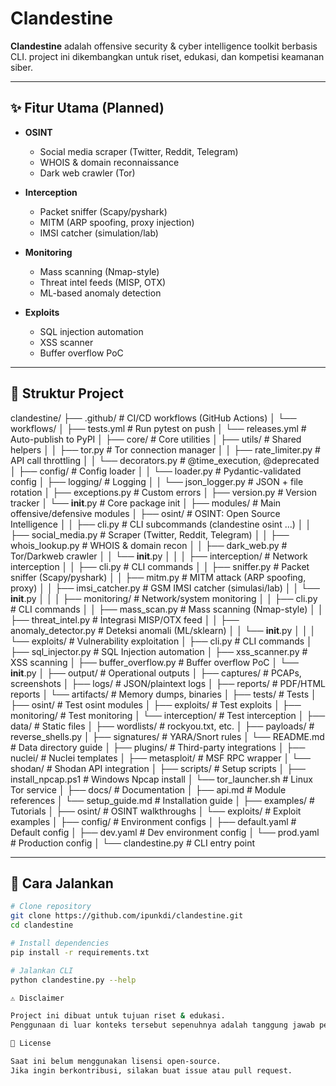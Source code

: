 # Clandestine

**Clandestine** adalah offensive security & cyber intelligence toolkit berbasis CLI. 
project ini dikembangkan untuk riset, edukasi, dan kompetisi keamanan siber.

---

## ✨ Fitur Utama (Planned)
- **OSINT**  
  - Social media scraper (Twitter, Reddit, Telegram)  
  - WHOIS & domain reconnaissance  
  - Dark web crawler (Tor)  

- **Interception**  
  - Packet sniffer (Scapy/pyshark)  
  - MITM (ARP spoofing, proxy injection)  
  - IMSI catcher (simulation/lab)  

- **Monitoring**  
  - Mass scanning (Nmap-style)  
  - Threat intel feeds (MISP, OTX)  
  - ML-based anomaly detection  

- **Exploits**  
  - SQL injection automation  
  - XSS scanner  
  - Buffer overflow PoC  

---

## 📂 Struktur Project
clandestine/
├── .github/                  # CI/CD workflows (GitHub Actions)
│   └── workflows/
│       ├── tests.yml         # Run pytest on push
│       └── releases.yml      # Auto-publish to PyPI
│
├── core/                     # Core utilities
│   ├── utils/                # Shared helpers
│   │   ├── tor.py            # Tor connection manager
│   │   ├── rate_limiter.py   # API call throttling
│   │   └── decorators.py     # @time_execution, @deprecated
│   ├── config/               # Config loader
│   │   └── loader.py         # Pydantic-validated config
│   ├── logging/              # Logging
│   │   └── json_logger.py    # JSON + file rotation
│   ├── exceptions.py         # Custom errors
│   ├── version.py            # Version tracker
│   └── __init__.py           # Core package init
│
├── modules/                  # Main offensive/defensive modules
│   ├── osint/                # OSINT: Open Source Intelligence
│   │   ├── cli.py            # CLI subcommands (clandestine osint ...)
│   │   ├── social_media.py   # Scraper (Twitter, Reddit, Telegram)
│   │   ├── whois_lookup.py   # WHOIS & domain recon
│   │   ├── dark_web.py       # Tor/Darkweb crawler
│   │   └── __init__.py
│   │
│   ├── interception/         # Network interception
│   │   ├── cli.py            # CLI commands
│   │   ├── sniffer.py        # Packet sniffer (Scapy/pyshark)
│   │   ├── mitm.py           # MITM attack (ARP spoofing, proxy)
│   │   ├── imsi_catcher.py   # GSM IMSI catcher (simulasi/lab)
│   │   └── __init__.py
│   │
│   ├── monitoring/           # Network/system monitoring
│   │   ├── cli.py            # CLI commands
│   │   ├── mass_scan.py      # Mass scanning (Nmap-style)
│   │   ├── threat_intel.py   # Integrasi MISP/OTX feed
│   │   ├── anomaly_detector.py # Deteksi anomali (ML/sklearn)
│   │   └── __init__.py
│   │
│   └── exploits/             # Vulnerability exploitation
│       ├── cli.py            # CLI commands
│       ├── sql_injector.py   # SQL Injection automation
│       ├── xss_scanner.py    # XSS scanning
│       ├── buffer_overflow.py # Buffer overflow PoC
│       └── __init__.py
│
├── output/                   # Operational outputs
│   ├── captures/             # PCAPs, screenshots
│   ├── logs/                 # JSON/plaintext logs
│   ├── reports/              # PDF/HTML reports
│   └── artifacts/            # Memory dumps, binaries
│
├── tests/                    # Tests
│   ├── osint/                # Test osint modules
│   ├── exploits/             # Test exploits
│   ├── monitoring/           # Test monitoring
│   └── interception/         # Test interception
│
├── data/                     # Static files
│   ├── wordlists/            # rockyou.txt, etc.
│   ├── payloads/             # reverse_shells.py
│   ├── signatures/           # YARA/Snort rules
│   └── README.md             # Data directory guide
│
├── plugins/                  # Third-party integrations
│   ├── nuclei/               # Nuclei templates
│   ├── metasploit/           # MSF RPC wrapper
│   └── shodan/               # Shodan API integration
│
├── scripts/                  # Setup scripts
│   ├── install_npcap.ps1     # Windows Npcap install
│   └── tor_launcher.sh       # Linux Tor service
│
├── docs/                     # Documentation
│   ├── api.md                # Module references
│   └── setup_guide.md        # Installation guide
│
├── examples/                 # Tutorials
│   ├── osint/                # OSINT walkthroughs
│   └── exploits/             # Exploit examples
│
├── config/                   # Environment configs
│   ├── default.yaml          # Default config
│   ├── dev.yaml              # Dev environment config
│   └── prod.yaml             # Production config
│
└── clandestine.py            # CLI entry point

---

## 🚀 Cara Jalankan
```bash
# Clone repository
git clone https://github.com/ipunkdi/clandestine.git
cd clandestine

# Install dependencies
pip install -r requirements.txt

# Jalankan CLI
python clandestine.py --help

⚠️ Disclaimer

Project ini dibuat untuk tujuan riset & edukasi.
Penggunaan di luar konteks tersebut sepenuhnya adalah tanggung jawab pengguna.

📜 License

Saat ini belum menggunakan lisensi open-source.
Jika ingin berkontribusi, silakan buat issue atau pull request.

